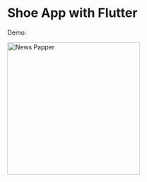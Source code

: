 # Shoe App with Flutter

Demo:

<img src="https://raw.githubusercontent.com/chaicopadillag/shoe-flutter/main/demo.gif" width="300" alt="News Papper"/>
